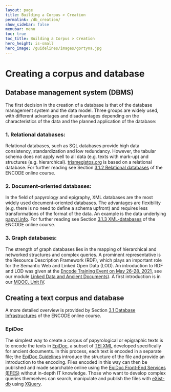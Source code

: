 ```yaml
---
layout: page
title: Building a Corpus > Creation
permalink: /db_creation/
show_sidebar: false
menubar: menu
toc: true
toc_title: Building a Corpus > Creation
hero_height: is-small
hero_image: /guidelines/images/gortyna.jpg
---
```

# Creating a corpus and database

## Database management system (DBMS)
The first decision in the creation of a database is that of the database management system and the data model. Three groups are widely used, with different advantages and disadvantages
depending on the characteristics of the data and the planned application of the database: 

### 1. Relational databases:
Relational databases, such as SQL databases provide high data consistency, standardization and low redundancy.
However, the tabular schema does not apply well to all data (e.g. texts with mark-up) 
and structures (e.g. hierarchical). [trismegistos.org](trismegistos.org) is based on a relational database. 
For further reading see Section [3.1.2 Relational databases](https://teach-dariah-cur.acdh-dev.oeaw.ac.at/mod/lesson/view.php?id=2503&pageid=2528) of the ENCODE online course. 

### 2. Document-oriented databases:
In the field of papyrology and epigraphy, XML databases are the most widely used document-oriented databases. 
The advantages are flexibility (e.g. there is no need to define a schema upfront) and requires less transformations of the format of the data.
 An example is the data underlying [papyri.info](www.papyri.info). For further reading see Section [3.1.3 XML-databases](https://teach-dariah-cur.acdh-dev.oeaw.ac.at/mod/lesson/view.php?id=2503&pageid=2530) 
of the ENCODE online course.

### 3. Graph databases:
The strength of graph databases lies in the mapping of hierarchical and networked structures and complex queries. 
A prominent representative is the Resource Description Framework (RDF), which plays an important role for the Semantic Web and 
Linked Open Data (LOD). An introduction to RDF and LOD was given at 
the [Encode Training Event on May 26-28, 2021](https://site.unibo.it/encode/en/encode-project-conference-programme-201ebridging-the-gap-with-linked-open-data201c-25th-may-2021-1.pdf/@@download/file/Invitation-ENCODE%20Intensive%20Training%2026th%20to%2028th%20May%202021.pdf), see our module [Linked Data and Ancient Documents](https://gn.biblhertz.it/encode/modules/m1)). A first introduction is in our [MOOC, Unit IV](https://teach-dariah-cur.acdh-dev.oeaw.ac.at/course/view.php?id=73&section=7).

## Creating a text corpus and database
A more detailed overview is provided by Section [3.1 Database Infrastructures](https://teach-dariah-cur.acdh-dev.oeaw.ac.at/mod/lesson/view.php?id=2503) of the ENCODE online course.

### EpiDoc
The simplest way to create a corpus of papyrological or epigraphic texts is to encode the texts in [EpiDoc](https://epidoc.stoa.org/), 
a subset of [TEI XML](tei-c.org) developed specifically for ancient documents. In this process, each text is encoded in a separate file; the [EpiDoc Guidelines](https://epidoc.stoa.org/gl/latest/) 
introduce the structure of the file and provide an introduction to the encoding.
Files encoded in this way can then be published and made searchable online using the [EpiDoc Front-End Services (EFES)](https://github.com/EpiDoc/EFES) without in-depth IT knowledge. 
Those who want to develop complex queries themselves can search, 
manipulate and publish the files with [eXist-db](http://exist-db.org/) using [XQuery](https://www.w3schools.com/xml/xquery_intro.asp).
